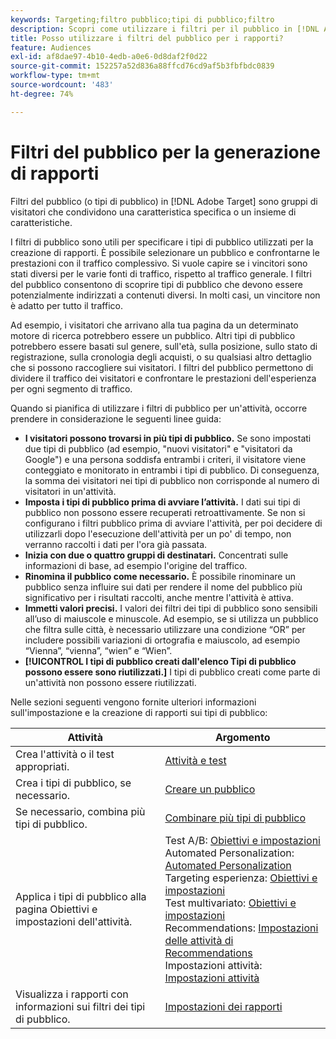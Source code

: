 ```yaml
---
keywords: Targeting;filtro pubblico;tipi di pubblico;filtro
description: Scopri come utilizzare i filtri per il pubblico in [!DNL Adobe Target] per visualizzare i dati dei visitatori che condividono le caratteristiche.
title: Posso utilizzare i filtri del pubblico per i rapporti?
feature: Audiences
exl-id: af8dae97-4b10-4edb-a0e6-0d8daf2f0d22
source-git-commit: 152257a52d836a88ffcd76cd9af5b3fbfbdc0839
workflow-type: tm+mt
source-wordcount: '483'
ht-degree: 74%

---
```


# Filtri del pubblico per la generazione di rapporti

Filtri del pubblico (o tipi di pubblico) in [!DNL Adobe Target] sono gruppi di visitatori che condividono una caratteristica specifica o un insieme di caratteristiche.

I filtri di pubblico sono utili per specificare i tipi di pubblico utilizzati per la creazione di rapporti. È possibile selezionare un pubblico e confrontarne le prestazioni con il traffico complessivo. Si vuole capire se i vincitori sono stati diversi per le varie fonti di traffico, rispetto al traffico generale. I filtri del pubblico consentono di scoprire tipi di pubblico che devono essere potenzialmente indirizzati a contenuti diversi. In molti casi, un vincitore non è adatto per tutto il traffico.

Ad esempio, i visitatori che arrivano alla tua pagina da un determinato motore di ricerca potrebbero essere un pubblico. Altri tipi di pubblico potrebbero essere basati sul genere, sull&#39;età, sulla posizione, sullo stato di registrazione, sulla cronologia degli acquisti, o su qualsiasi altro dettaglio che si possono raccogliere sui visitatori. I filtri del pubblico permettono di dividere il traffico dei visitatori e confrontare le prestazioni dell&#39;esperienza per ogni segmento di traffico.

Quando si pianifica di utilizzare i filtri di pubblico per un&#39;attività, occorre prendere in considerazione le seguenti linee guida:

* **I visitatori possono trovarsi in più tipi di pubblico.** Se sono impostati due tipi di pubblico (ad esempio, &quot;nuovi visitatori&quot; e &quot;visitatori da Google&quot;) e una persona soddisfa entrambi i criteri, il visitatore viene conteggiato e monitorato in entrambi i tipi di pubblico. Di conseguenza, la somma dei visitatori nei tipi di pubblico non corrisponde al numero di visitatori in un&#39;attività.
* **Imposta i tipi di pubblico prima di avviare l’attività.** I dati sui tipi di pubblico non possono essere recuperati retroattivamente. Se non si configurano i filtri pubblico prima di avviare l&#39;attività, per poi decidere di utilizzarli dopo l&#39;esecuzione dell&#39;attività per un po&#39; di tempo, non verranno raccolti i dati per l&#39;ora già passata.
* **Inizia con due o quattro gruppi di destinatari.** Concentrati sulle informazioni di base, ad esempio l&#39;origine del traffico.
* **Rinomina il pubblico come necessario.** È possibile rinominare un pubblico senza influire sui dati per rendere il nome del pubblico più significativo per i risultati raccolti, anche mentre l&#39;attività è attiva.
* **Immetti valori precisi.** I valori dei filtri dei tipi di pubblico sono sensibili all’uso di maiuscole e minuscole. Ad esempio, se si utilizza un pubblico che filtra sulle città, è necessario utilizzare una condizione “OR” per includere possibili variazioni di ortografia e maiuscolo, ad esempio “Vienna”, “vienna”, “wien” e “Wien”.
* **[!UICONTROL I tipi di pubblico creati dall&#39;elenco Tipi di pubblico possono essere sono riutilizzati.]** I tipi di pubblico creati come parte di un&#39;attività non possono essere riutilizzati.

Nelle sezioni seguenti vengono fornite ulteriori informazioni sull&#39;impostazione e la creazione di rapporti sui tipi di pubblico:

| Attività | Argomento |
|--- |--- |
| Crea l&#39;attività o il test appropriati. | [Attività e test](/help/main/c-intro/target-key-concepts.md) |
| Crea i tipi di pubblico, se necessario. | [Creare un pubblico](/help/main/c-target/c-audiences/create-audience.md) |
| Se necessario, combina più tipi di pubblico. | [Combinare più tipi di pubblico](/help/main/c-target/combining-multiple-audiences.md) |
| Applica i tipi di pubblico alla pagina Obiettivi e impostazioni dell&#39;attività. | Test A/B: [Obiettivi e impostazioni](/help/main/c-activities/t-test-ab/t-test-create-ab/ab-goals-and-settings.md)<br>Automated Personalization:  [Automated Personalization](/help/main/c-activities/t-automated-personalization/automated-personalization.md)<br>Targeting esperienza: [Obiettivi e impostazioni](/help/main/c-activities/t-experience-target/t-xt-create/xt-goals-and-settings.md)<br>Test multivariato:  [Obiettivi e impostazioni](/help/main/c-activities/c-multivariate-testing/t-create-multivariate-test/goals-and-settings.md)<br>Recommendations: [Impostazioni delle attività di Recommendations](/help/main/c-recommendations/t-create-recs-activity/recs-activity-settings.md)<br>Impostazioni attività: [Impostazioni attività](/help/main/c-activities/activity-settings.md) |
| Visualizza i rapporti con informazioni sui filtri dei tipi di pubblico. | [Impostazioni dei rapporti](/help/main/c-reports/c-report-settings/report-settings.md) |
